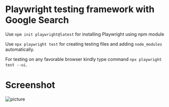 # Playwright testing framework with Google Search

Use ```npm init playwright@latest``` for installing Playwright using npm module


Use ```npx playwright test``` for creating testing files and adding  ```node_modules``` automatically.

For testing on any favorable browser kindly type command ```npx playwright test --ui```.

# Screenshot

![picture](https://github.com/user-attachments/assets/298e4b3b-0869-4149-9fe1-e0502409f623)
